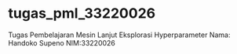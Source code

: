 # tugas_pml_33220026
Tugas Pembelajaran Mesin Lanjut Eksplorasi Hyperparameter 
Nama: Handoko Supeno
NIM:33220026
